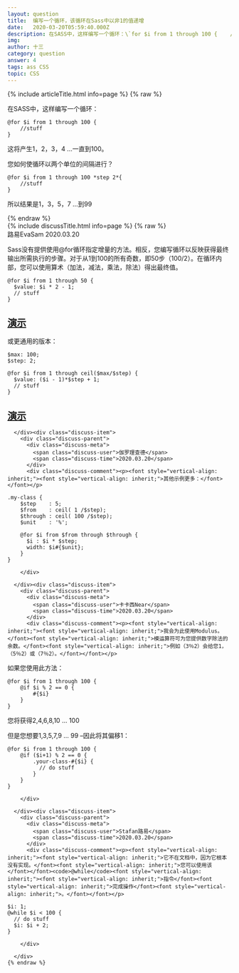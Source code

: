 ```yaml
---
layout: question
title:  编写一个循环，该循环在Sass中以非1的值递增
date:   2020-03-20T05:59:40.000Z
description: 在SASS中，这样编写一个循环：\`for $i from 1 through 100 {    //stuff}这将产生1，2，3，4 .....
img: 
author: 十三
category: question
answer: 4
tags: ass CSS
topic: CSS
---
```

<div class="article-root">
  <div class="article">
    {% include articleTitle.html info=page %}
    {% raw %}
    <div class="article-content"><p><font style="vertical-align: inherit;"><font style="vertical-align: inherit;">在SASS中，这样编写一个循环：</font></font></p>

<pre><code>@for $i from 1 through 100 {<font></font>
    //stuff<font></font>
}<font></font>
</code></pre>

<p><font style="vertical-align: inherit;"><font style="vertical-align: inherit;">这将产生1，2，3，4 ...一直到100。</font></font></p>

<p><font style="vertical-align: inherit;"><font style="vertical-align: inherit;">您如何使循环以两个单位的间隔进行？</font></font></p>

<pre><code>@for $i from 1 through 100 *step 2*{<font></font>
    //stuff<font></font>
}<font></font>
</code></pre>

<p><font style="vertical-align: inherit;"><font style="vertical-align: inherit;">所以结果是1，3，5，7 ...到99</font></font></p></div>
    {% endraw %}
  </div>

  <div class="discuss-wrapper">
    {% include discussTitle.html info=page %}
    {% raw %}
    <div class="discuss-item">
        <div class="discuss-parent">
          <div class="discuss-meta">
            <span class="discuss-user">路易EvaSam</span>
            <span class="discuss-time">2020.03.20</span>
          </div>
          <div class="discuss-comment"><p><font style="vertical-align: inherit;"><font style="vertical-align: inherit;">Sass没有提供使用@for循环指定增量的方法。</font><font style="vertical-align: inherit;">相反，您编写循环以反映获得最终输出所需执行的步骤。</font><font style="vertical-align: inherit;">对于从1到100的所有奇数，即50步（100/2）。</font><font style="vertical-align: inherit;">在循环内部，您可以使用算术（加法，减法，乘法，除法）得出最终值。</font></font></p>

<pre><code>@for $i from 1 through 50 {<font></font>
  $value: $i * 2 - 1;<font></font>
  // stuff<font></font>
}<font></font>
</code></pre>

<h2><a href="http://sassmeister.com/gist/7271188" rel="noreferrer"><font style="vertical-align: inherit;"><font style="vertical-align: inherit;">演示</font></font></a></h2>

<p><font style="vertical-align: inherit;"><font style="vertical-align: inherit;">或更通用的版本：</font></font></p>

<pre><code>$max: 100;<font></font>
$step: 2;<font></font>
<font></font>
@for $i from 1 through ceil($max/$step) {<font></font>
  $value: ($i - 1)*$step + 1;<font></font>
  // stuff<font></font>
}<font></font>
</code></pre>

<h2><a href="http://sassmeister.com/gist/7271324" rel="noreferrer"><font style="vertical-align: inherit;"><font style="vertical-align: inherit;">演示</font></font></a></h2></div>
        </div>
        
      </div><div class="discuss-item">
        <div class="discuss-parent">
          <div class="discuss-meta">
            <span class="discuss-user">伽罗理查德</span>
            <span class="discuss-time">2020.03.20</span>
          </div>
          <div class="discuss-comment"><p><font style="vertical-align: inherit;"><font style="vertical-align: inherit;">其他示例更多：</font></font></p>

<pre><code>.my-class {<font></font>
    $step    : 5;<font></font>
    $from    : ceil( 1 /$step);<font></font>
    $through : ceil( 100 /$step);<font></font>
    $unit    : '%';<font></font>
<font></font>
    @for $i from $from through $through {<font></font>
      $i : $i * $step;<font></font>
      width: $i#{$unit};<font></font>
    }<font></font>
}<font></font>
</code></pre></div>
        </div>
        
      </div><div class="discuss-item">
        <div class="discuss-parent">
          <div class="discuss-meta">
            <span class="discuss-user">卡卡西Near</span>
            <span class="discuss-time">2020.03.20</span>
          </div>
          <div class="discuss-comment"><p><font style="vertical-align: inherit;"><font style="vertical-align: inherit;">我会为此使用Modulus。</font><font style="vertical-align: inherit;">模运算符可为您提供数字除法的余数。</font><font style="vertical-align: inherit;">例如（3％2）会给您1，（5％2）或（7％2）。</font></font></p>

<p><font style="vertical-align: inherit;"><font style="vertical-align: inherit;">如果您使用此方法：</font></font></p>

<pre><code>@for $i from 1 through 100 {<font></font>
    @if $i % 2 == 0 {<font></font>
        #{$i}<font></font>
    }<font></font>
}<font></font>
</code></pre>

<p><font style="vertical-align: inherit;"><font style="vertical-align: inherit;">您将获得2,4,6,8,10 ... 100</font></font></p>

<p><font style="vertical-align: inherit;"><font style="vertical-align: inherit;">但是您想要1,3,5,7,9 ... 99 –因此将其偏移1：</font></font></p>

<pre><code>@for $i from 1 through 100 {<font></font>
    @if ($i+1) % 2 == 0 {<font></font>
        .your-class-#{$i} {<font></font>
          // do stuff<font></font>
        }<font></font>
    }<font></font>
}<font></font>
</code></pre></div>
        </div>
        
      </div><div class="discuss-item">
        <div class="discuss-parent">
          <div class="discuss-meta">
            <span class="discuss-user">Stafan路易</span>
            <span class="discuss-time">2020.03.20</span>
          </div>
          <div class="discuss-comment"><p><font style="vertical-align: inherit;"><font style="vertical-align: inherit;">它不在文档中，因为它根本没有实现。</font><font style="vertical-align: inherit;">您可以使用该</font></font><code>@while</code><font style="vertical-align: inherit;"><font style="vertical-align: inherit;">指令</font><font style="vertical-align: inherit;">完成操作</font><font style="vertical-align: inherit;">。</font></font></p>

<pre><code>$i: 1;<font></font>
@while $i &lt; 100 {<font></font>
  // do stuff<font></font>
  $i: $i + 2;<font></font>
}<font></font>
</code></pre></div>
        </div>
        
      </div>
    {% endraw %}
  </div>
<div>
